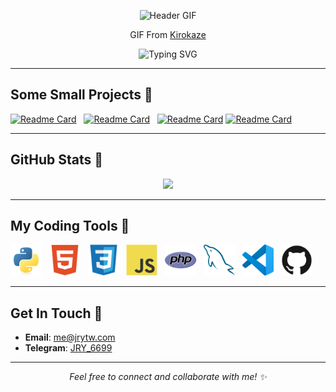 <p align="center">
  <img src="https://i.imgur.com/ne50IQV.gif" alt="Header GIF" />
</p>

<p align="center">
  GIF From <a href="https://www.deviantart.com/kirokaze" target="_blank">Kirokaze</a>
</p>

<p align="center">
  <img src="https://readme-typing-svg.herokuapp.com?font=Fira+Code&size=24&duration=2500&pause=500&color=FFFFFF&center=true&vCenter=true&lines=Hello,+I'm+JRY+%F0%9F%91%8B;I'm+a+high+school+student;From+Taiwan+%F0%9F%87%B9%F0%9F%87%BC;I'm+exploring+the+world+of;Programming!!!" alt="Typing SVG" />
</p>

---

## Some Small Projects 👜

[![Readme Card](https://github-readme-stats.vercel.app/api/pin/?username=JerryYu1013&repo=UpImg&bg_color=0d1116&title_color=ce09ec&text_color=a4aacb&icon_color=007ec6)](https://github.com/JerryYu1013/UpImg) &nbsp;
[![Readme Card](https://github-readme-stats.vercel.app/api/pin/?username=JerryYu1013&repo=WMS&bg_color=0d1116&title_color=ce09ec&text_color=a4aacb&icon_color=007ec6)](https://github.com/JerryYu1013/WMS) &nbsp;
[![Readme Card](https://github-readme-stats.vercel.app/api/pin/?username=JerryYu1013&repo=NSFW-Discord-Bot&bg_color=0d1116&title_color=ce09ec&text_color=a4aacb&icon_color=007ec6)](https://github.com/JerryYu1013/NSFW-Discord-Bot)
[![Readme Card](https://github-readme-stats.vercel.app/api/pin/?username=JerryYu1013&repo=NSFW-Discord-Bot&bg_color=0d1116&title_color=ce09ec&text_color=a4aacb&icon_color=007ec6)](https://github.com/JerryYu1013/Auto-Course-Selection)



---

## GitHub Stats 🚀

<p align="center">
  <img src="https://github-readme-stats.vercel.app/api/top-langs/?username=JerryYu1013&layout=compact&theme=radical" />
</p>

---

## My Coding Tools 🔧

<img src="https://raw.githubusercontent.com/devicons/devicon/1119b9f84c0290e0f0b38982099a2bd027a48bf1/icons/python/python-original.svg" alt="Python" width="50" height="50"/> &nbsp;
<img src="https://raw.githubusercontent.com/devicons/devicon/1119b9f84c0290e0f0b38982099a2bd027a48bf1/icons/html5/html5-plain.svg" alt="HTML" width="50" height="50"/> &nbsp;
<img src="https://raw.githubusercontent.com/devicons/devicon/1119b9f84c0290e0f0b38982099a2bd027a48bf1/icons/css3/css3-original.svg" alt="CSS" width="50" height="50"/> &nbsp;
<img src="https://raw.githubusercontent.com/devicons/devicon/1119b9f84c0290e0f0b38982099a2bd027a48bf1/icons/javascript/javascript-original.svg" alt="JavaScript" width="50" height="50"/> &nbsp;
<img src="https://raw.githubusercontent.com/devicons/devicon/1119b9f84c0290e0f0b38982099a2bd027a48bf1/icons/php/php-original.svg" alt="PHP" width="50" height="50"/> &nbsp;
<img src="https://raw.githubusercontent.com/devicons/devicon/1119b9f84c0290e0f0b38982099a2bd027a48bf1/icons/mysql/mysql-original.svg" alt="MySQL" width="50" height="50"/> &nbsp;
<img src="https://raw.githubusercontent.com/devicons/devicon/1119b9f84c0290e0f0b38982099a2bd027a48bf1/icons/vscode/vscode-original.svg" alt="VSCode" width="50" height="50"/> &nbsp;
<img src="https://raw.githubusercontent.com/devicons/devicon/1119b9f84c0290e0f0b38982099a2bd027a48bf1/icons/github/github-original.svg" alt="GitHub" width="50" height="50"/> &nbsp;

---

## Get In Touch 📨

- **Email**: [me@jrytw.com](mailto:me@jrytw.com)
- **Telegram**: [JRY_6699](https://t.me/JRY_6699)

---

<p align="center">
  <em>Feel free to connect and collaborate with me! ✨</em>
</p>
